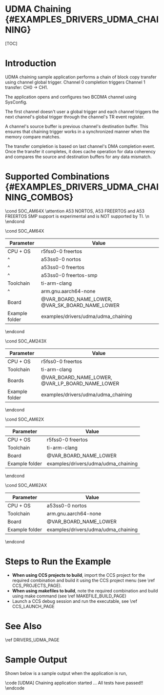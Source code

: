# UDMA Chaining {#EXAMPLES_DRIVERS_UDMA_CHAINING}

[TOC]

# Introduction

UDMA chaining sample application performs a chain of block copy transfer
using channel global trigger.
Channel 0 completion triggers Channel 1 transfer: CH0 -> CH1.

The application opens and configures two BCDMA channel using SysConfig.

The first channel doesn't user a global trigger and each channel triggers
the next channel's global trigger through the channel's TR event register.

A channel's source buffer is previous channel's destination buffer. This
ensures that chaining trigger works in a synchronized manner when the
memory compare matches.

The transfer completion is based on last channel's DMA completion event.
Once the transfer it completes, it does cache operation for data coherency
and compares the source and destination buffers for any data mismatch.

# Supported Combinations {#EXAMPLES_DRIVERS_UDMA_CHAINING_COMBOS}

\cond SOC_AM64X
\attention A53 NORTOS, A53 FREERTOS and A53 FREERTOS SMP support is experimental and is NOT supported by TI. \n
\endcond

\cond SOC_AM64X

 Parameter      | Value
 ---------------|-----------
 CPU + OS       | r5fss0-0 freertos
 ^              | a53ss0-0 nortos
 ^              | a53ss0-0 freertos
 ^              | a53ss0-0 freertos-smp
 Toolchain      | ti-arm-clang
 ^              | arm.gnu.aarch64-none
 Board          | @VAR_BOARD_NAME_LOWER, @VAR_SK_BOARD_NAME_LOWER
 Example folder | examples/drivers/udma/udma_chaining

\endcond

\cond SOC_AM243X

 Parameter      | Value
 ---------------|-----------
 CPU + OS       | r5fss0-0 freertos
 Toolchain      | ti-arm-clang
 Boards         | @VAR_BOARD_NAME_LOWER, @VAR_LP_BOARD_NAME_LOWER
 Example folder | examples/drivers/udma/udma_chaining

\endcond

\cond SOC_AM62X

 Parameter      | Value
 ---------------|-----------
 CPU + OS       | r5fss0-0 freertos
 Toolchain      | ti-arm-clang
 Board          | @VAR_BOARD_NAME_LOWER
 Example folder | examples/drivers/udma/udma_chaining

\endcond

\cond SOC_AM62AX

 Parameter      | Value
 ---------------|-----------
 CPU + OS       | a53ss0-0 nortos
 Toolchain      | arm.gnu.aarch64-none
 Board          | @VAR_BOARD_NAME_LOWER
 Example folder | examples/drivers/udma/udma_chaining

\endcond

# Steps to Run the Example

- **When using CCS projects to build**, import the CCS project for the required combination
  and build it using the CCS project menu (see \ref CCS_PROJECTS_PAGE).
- **When using makefiles to build**, note the required combination and build using
  make command (see \ref MAKEFILE_BUILD_PAGE)
- Launch a CCS debug session and run the executable, see \ref CCS_LAUNCH_PAGE

# See Also

\ref DRIVERS_UDMA_PAGE

# Sample Output

Shown below is a sample output when the application is run,

\code
[UDMA] Chaining application started ...
All tests have passed!!
\endcode
